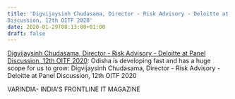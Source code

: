 ```yaml
---
title: 'Digvijaysinh Chudasama, Director - Risk Advisory - Deloitte at Panel
Discussion, 12th OITF 2020'
date: 2020-01-29T08:13:00+01:00
draft: false
---
```


[Digvijaysinh Chudasama, Director - Risk Advisory - Deloitte at Panel Discussion, 12th OITF 2020](https://varindia.com/video/digvijaysinh-chudasama-director--risk-advisory--deloitte-at-panel-discussion-12th-oitf-2020#.XjEwhCYzdcs.blogger): Odisha is developing fast and has a huge scope for us to grow: Digvijaysinh Chudasama, Director - Risk Advisory - Deloitte at Panel Discussion, 12th OITF 2020  
  
VARINDIA- INDIA'S FRONTLINE IT MAGAZINE